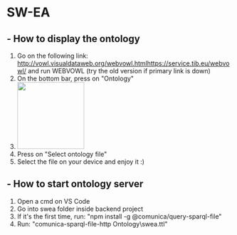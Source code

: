 # SW-EA
## - How to display the ontology
1. Go on the following link: http://vowl.visualdataweb.org/webvowl.htmlhttps://service.tib.eu/webvowl/ and run WEBVOWL (try the old version if primary link is down)
2. On the bottom bar, press on "Ontology"
3. <img src="https://user-images.githubusercontent.com/24304905/168416515-f1f3c0cd-1c1a-47bb-a1eb-c82cc8c1c27e.png" width="150">
4. Press on "Select ontology file"
5. Select the file on your device and enjoy it :)
## - How to start ontology server
1. Open a cmd on VS Code
2. Go into swea folder inside backend project
3. If it's the first time, run: "npm install -g @comunica/query-sparql-file"
4. Run: "comunica-sparql-file-http Ontology\swea.ttl"
